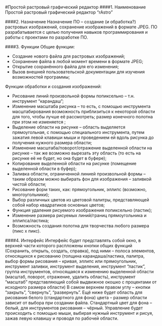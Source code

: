 #Простой растровый графический редактор
####1. Наименование
	Простой растровый графический редактор “rAstro”

####2. Назначение
	Назначение ПО – создание (и обработка?) растровых изображений, сохранение изображений в формате JPEG.
	ПО разрабатывается с целью получения навыков программирования и работы с проектами по разработке ПО.

####3. Функции
Общие функции:
- Создание нового файла для растровых изображений;
- Сохранение файла в любой момент времени в формате JPEG;
- Открытие сохранённого файла для его изменения;
- Вызов внешней пользовательской документации для изучения возможностей программы;

Функции обработки и создания изображений:
- Рисование линий произвольной формы попиксельно – т.н. инструмент “карандаш”;
- Изменение масштаба рисунка – то есть, с помощью инструмента масштабирования возможность приблизиться к некоторой области для того, чтобы лучше её рассмотреть; размер конечного полотна при этом не изменяется ;
- Выделение области на рисунке – область выделяется прямоугольная, с помощью специального инструмента, путем зажатия левой клавиши мыши и проведением ей вдоль рисунка до получения нужного размера области;
- Изменение масштаба/поворот/отражение выделенной области на рисунке – так же возможно вырезать эту область (то есть на рисунке её не будет, но она будет в буфере);
- Копирование выделенной области на рисунке (помещение выделенной области в буфер);
- Заливка области, ограниченной линией произвольной формы – таким образом можно выбирать фон для изображения – заливкой чистой области;
- Рисование форм таких, как: прямоугольник, эллипс (возможно, многоугольники);
- Выбор различных цветов из цветовой палитры, представляющей собой набор квадратиков  основных цветов;
- Функция удаления рисуемого изображения попиксельно (ластик);
- Изменение размера рисуемых линий/границ прямоугольника и эллипса/ластика;
- Возможность создания полотна для творчества любого размера (пикс х пикс).

####4. Интерфейс
	Интерфейс будет представлять собой  окно, в верхней части которого распложены кнопки общих функций (Сохранить, открыть, создать, справка), под ними – полоса элементов, относящихся к рисованию 
	(толщина карандаша/ластика, палитра, выбор формы рисования – 
	кривая, эллипс или прямоугольник, инструмент заливки, инструмент выделения, инструмент “ластик”, 
	группа инструментов, относящаяся к изменению выделенной области
	(масштаб, поворот, отражение, удалить область), инструмент “масштаб”
	представляющий собой выдвижное окошко с процентами от исходного размера области)
	 В самом верхнем правом углу – кнопки “закрыть”, “свернуть”, “развернуть”.
	Ещё ниже будет область для рисования белого (стандартного для фона) цвета – размер области зависит от выбора при создании файла. 
	Стандартный цвет для фона – белый, для инструментов рисования – чёрный. 
	Управление будет происходить с помощью мыши, выбирая нужный инструмент и рисуя, зажав левую клавишу и проводя по рабочей области.
	
